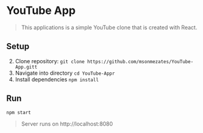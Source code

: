 # YouTube App

> This applications is a simple YouTube clone that is created with React.

## Setup
2. Clone repository: `git clone https://github.com/msonmezates/YouTube-App.gitt`
3. Navigate into directory `cd YouTube-Appr`
4. Install dependencies `npm install`

## Run
`npm start`

> Server runs on http://localhost:8080

